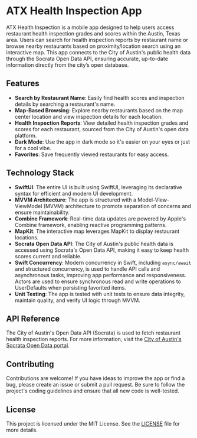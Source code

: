 # ATX Health Inspection App

ATX Health Inspection is a mobile app designed to help users access restaurant health inspection grades and scores within the Austin, Texas area. Users can search for health inspection reports by restaurant name or browse nearby restaurants based on proximity/location search using an interactive map. This app connects to the City of Austin's public health data through the Socrata Open Data API, ensuring accurate, up-to-date information directly from the city’s open database.

## Features

- **Search by Restaurant Name**: Easily find health scores and inspection details by searching a restaurant's name.
- **Map-Based Browsing**: Explore nearby restaurants based on the map center location and view inspection details for each location.
- **Health Inspection Reports**: View detailed health inspection grades and scores for each restaurant, sourced from the City of Austin's open data platform.
- **Dark Mode**: Use the app in dark mode so it's easier on your eyes or just for a cool vibe.
- **Favorites**: Save frequently viewed restaurants for easy access.

## Technology Stack

- **SwiftUI**: The entire UI is built using SwiftUI, leveraging its declarative syntax for efficient and modern UI development.
- **MVVM Architecture**: The app is structured with a Model-View-ViewModel (MVVM) architecture to promote separation of concerns and ensure maintainability.
- **Combine Framework**: Real-time data updates are powered by Apple's Combine framework, enabling reactive programming patterns.
- **MapKit**: The interactive map leverages MapKit to display restaurant locations.
- **Socrata Open Data API**: The City of Austin's public health data is accessed using Socrata's Open Data API, making it easy to keep health scores current and reliable.
- **Swift Concurrency**: Modern concurrency in Swift, including `async/await` and structured concurrency, is used to handle API calls and asynchronous tasks, improving app performance and responsiveness. Actors are used to ensure synchronous read and write operations to UserDefaults when persisting favorited items.
- **Unit Testing**: The app is tested with unit tests to ensure data integrity, maintain quality, and verify UI logic through MVVM.

## API Reference

The City of Austin's Open Data API (Socrata) is used to fetch restaurant health inspection reports. For more information, visit the [City of Austin's Socrata Open Data portal](https://data.austintexas.gov).

## Contributing

Contributions are welcome! If you have ideas to improve the app or find a bug, please create an issue or submit a pull request. Be sure to follow the project's coding guidelines and ensure that all new code is well-tested.

## License

This project is licensed under the MIT License. See the [LICENSE](LICENSE) file for more details.
